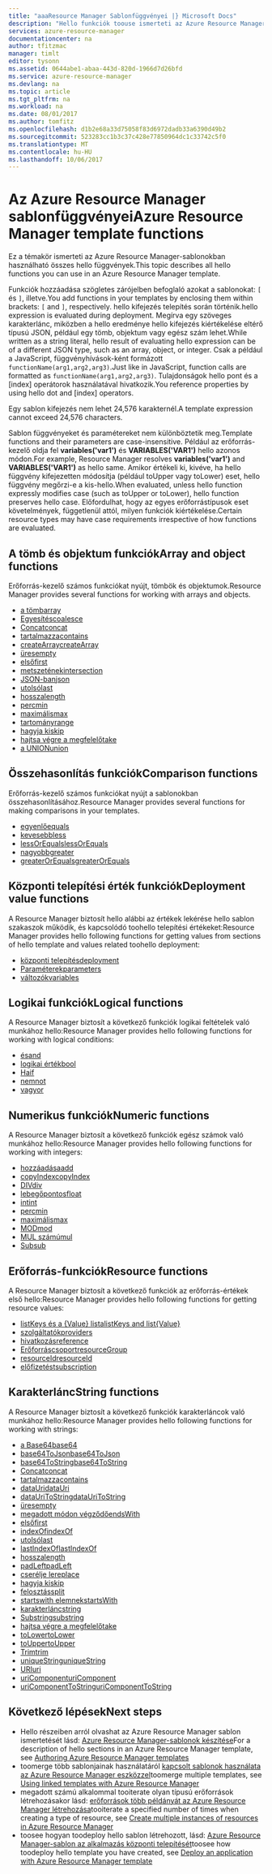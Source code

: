 ```yaml
---
title: "aaaResource Manager Sablonfüggvényei |} Microsoft Docs"
description: "Hello funkciók toouse ismerteti az Azure Resource Manager sablon tooretrieve értékek, karakterláncok és írhatók, és központi telepítési információk beolvasása."
services: azure-resource-manager
documentationcenter: na
author: tfitzmac
manager: timlt
editor: tysonn
ms.assetid: 0644abe1-abaa-443d-820d-1966d7d26bfd
ms.service: azure-resource-manager
ms.devlang: na
ms.topic: article
ms.tgt_pltfrm: na
ms.workload: na
ms.date: 08/01/2017
ms.author: tomfitz
ms.openlocfilehash: d1b2e68a33d75058f83d6972dadb33a6390d49b2
ms.sourcegitcommit: 523283cc1b3c37c428e77850964dc1c33742c5f0
ms.translationtype: MT
ms.contentlocale: hu-HU
ms.lasthandoff: 10/06/2017
---
```

# <a name="azure-resource-manager-template-functions"></a><span data-ttu-id="6bdf4-103">Az Azure Resource Manager sablonfüggvényei</span><span class="sxs-lookup"><span data-stu-id="6bdf4-103">Azure Resource Manager template functions</span></span>
<span data-ttu-id="6bdf4-104">Ez a témakör ismerteti az Azure Resource Manager-sablonokban használható összes hello függvények.</span><span class="sxs-lookup"><span data-stu-id="6bdf4-104">This topic describes all hello functions you can use in an Azure Resource Manager template.</span></span>

<span data-ttu-id="6bdf4-105">Funkciók hozzáadása szögletes zárójelben befoglaló azokat a sablonokat: `[` és `]`, illetve.</span><span class="sxs-lookup"><span data-stu-id="6bdf4-105">You add functions in your templates by enclosing them within brackets: `[` and `]`, respectively.</span></span> <span data-ttu-id="6bdf4-106">hello kifejezés telepítés során történik.</span><span class="sxs-lookup"><span data-stu-id="6bdf4-106">hello expression is evaluated during deployment.</span></span> <span data-ttu-id="6bdf4-107">Megírva egy szöveges karakterlánc, miközben a hello eredménye hello kifejezés kiértékelése eltérő típusú JSON, például egy tömb, objektum vagy egész szám lehet.</span><span class="sxs-lookup"><span data-stu-id="6bdf4-107">While written as a string literal, hello result of evaluating hello expression can be of a different JSON type, such as an array, object, or integer.</span></span> <span data-ttu-id="6bdf4-108">Csak a például a JavaScript, függvényhívások-ként formázott `functionName(arg1,arg2,arg3)`.</span><span class="sxs-lookup"><span data-stu-id="6bdf4-108">Just like in JavaScript, function calls are formatted as `functionName(arg1,arg2,arg3)`.</span></span> <span data-ttu-id="6bdf4-109">Tulajdonságok hello pont és a [index] operátorok használatával hivatkozik.</span><span class="sxs-lookup"><span data-stu-id="6bdf4-109">You reference properties by using hello dot and [index] operators.</span></span>

<span data-ttu-id="6bdf4-110">Egy sablon kifejezés nem lehet 24,576 karakternél.</span><span class="sxs-lookup"><span data-stu-id="6bdf4-110">A template expression cannot exceed 24,576 characters.</span></span>

<span data-ttu-id="6bdf4-111">Sablon függvényeket és paramétereket nem különböztetik meg.</span><span class="sxs-lookup"><span data-stu-id="6bdf4-111">Template functions and their parameters are case-insensitive.</span></span> <span data-ttu-id="6bdf4-112">Például az erőforrás-kezelő oldja fel **variables('var1')** és **VARIABLES('VAR1')** hello azonos módon.</span><span class="sxs-lookup"><span data-stu-id="6bdf4-112">For example, Resource Manager resolves **variables('var1')** and **VARIABLES('VAR1')** as hello same.</span></span> <span data-ttu-id="6bdf4-113">Amikor értékeli ki, kivéve, ha hello függvény kifejezetten módosítja (például toUpper vagy toLower) eset, hello függvény megőrzi-e a kis-hello.</span><span class="sxs-lookup"><span data-stu-id="6bdf4-113">When evaluated, unless hello function expressly modifies case (such as toUpper or toLower), hello function preserves hello case.</span></span> <span data-ttu-id="6bdf4-114">Előfordulhat, hogy az egyes erőforrástípusok eset követelmények, függetlenül attól, milyen funkciók kiértékelése.</span><span class="sxs-lookup"><span data-stu-id="6bdf4-114">Certain resource types may have case requirements irrespective of how functions are evaluated.</span></span>

<a id="array" />
<a id="coalesce" />
<a id="concatarray" />
<a id="contains" />
<a id="createarray" />
<a id="empty" />
<a id="first" />
<a id="intersection" />
<a id="last" />
<a id="length" />
<a id="min" />
<a id="max" />
<a id="range" />
<a id="skip" />
<a id="take" />
<a id="union" />

## <a name="array-and-object-functions"></a><span data-ttu-id="6bdf4-115">A tömb és objektum funkciók</span><span class="sxs-lookup"><span data-stu-id="6bdf4-115">Array and object functions</span></span>
<span data-ttu-id="6bdf4-116">Erőforrás-kezelő számos funkciókat nyújt, tömbök és objektumok.</span><span class="sxs-lookup"><span data-stu-id="6bdf4-116">Resource Manager provides several functions for working with arrays and objects.</span></span>

* [<span data-ttu-id="6bdf4-117">a tömb</span><span class="sxs-lookup"><span data-stu-id="6bdf4-117">array</span></span>](resource-group-template-functions-array.md#array)
* [<span data-ttu-id="6bdf4-118">Egyesítés</span><span class="sxs-lookup"><span data-stu-id="6bdf4-118">coalesce</span></span>](resource-group-template-functions-array.md#coalesce)
* [<span data-ttu-id="6bdf4-119">Concat</span><span class="sxs-lookup"><span data-stu-id="6bdf4-119">concat</span></span>](resource-group-template-functions-array.md#concat)
* [<span data-ttu-id="6bdf4-120">tartalmazza</span><span class="sxs-lookup"><span data-stu-id="6bdf4-120">contains</span></span>](resource-group-template-functions-array.md#contains)
* [<span data-ttu-id="6bdf4-121">createArray</span><span class="sxs-lookup"><span data-stu-id="6bdf4-121">createArray</span></span>](resource-group-template-functions-array.md#createarray)
* [<span data-ttu-id="6bdf4-122">üres</span><span class="sxs-lookup"><span data-stu-id="6bdf4-122">empty</span></span>](resource-group-template-functions-array.md#empty)
* [<span data-ttu-id="6bdf4-123">első</span><span class="sxs-lookup"><span data-stu-id="6bdf4-123">first</span></span>](resource-group-template-functions-array.md#first)
* [<span data-ttu-id="6bdf4-124">metszetének</span><span class="sxs-lookup"><span data-stu-id="6bdf4-124">intersection</span></span>](resource-group-template-functions-array.md#intersection)
* [<span data-ttu-id="6bdf4-125">JSON-ban</span><span class="sxs-lookup"><span data-stu-id="6bdf4-125">json</span></span>](resource-group-template-functions-array.md#json)
* [<span data-ttu-id="6bdf4-126">utolsó</span><span class="sxs-lookup"><span data-stu-id="6bdf4-126">last</span></span>](resource-group-template-functions-array.md#last)
* [<span data-ttu-id="6bdf4-127">hossza</span><span class="sxs-lookup"><span data-stu-id="6bdf4-127">length</span></span>](resource-group-template-functions-array.md#length)
* [<span data-ttu-id="6bdf4-128">perc</span><span class="sxs-lookup"><span data-stu-id="6bdf4-128">min</span></span>](resource-group-template-functions-array.md#min)
* [<span data-ttu-id="6bdf4-129">maximális</span><span class="sxs-lookup"><span data-stu-id="6bdf4-129">max</span></span>](resource-group-template-functions-array.md#max)
* [<span data-ttu-id="6bdf4-130">tartomány</span><span class="sxs-lookup"><span data-stu-id="6bdf4-130">range</span></span>](resource-group-template-functions-array.md#range)
* [<span data-ttu-id="6bdf4-131">hagyja ki</span><span class="sxs-lookup"><span data-stu-id="6bdf4-131">skip</span></span>](resource-group-template-functions-array.md#skip)
* [<span data-ttu-id="6bdf4-132">hajtsa végre a megfelelő</span><span class="sxs-lookup"><span data-stu-id="6bdf4-132">take</span></span>](resource-group-template-functions-array.md#take)
* [<span data-ttu-id="6bdf4-133">a UNION</span><span class="sxs-lookup"><span data-stu-id="6bdf4-133">union</span></span>](resource-group-template-functions-array.md#union)

<a id="equals" />
<a id="less" />
<a id="lessorequals" />
<a id="greater" />
<a id="greaterorequals" />

## <a name="comparison-functions"></a><span data-ttu-id="6bdf4-134">Összehasonlítás funkciók</span><span class="sxs-lookup"><span data-stu-id="6bdf4-134">Comparison functions</span></span>
<span data-ttu-id="6bdf4-135">Erőforrás-kezelő számos funkciókat nyújt a sablonokban összehasonlításához.</span><span class="sxs-lookup"><span data-stu-id="6bdf4-135">Resource Manager provides several functions for making comparisons in your templates.</span></span>

* [<span data-ttu-id="6bdf4-136">egyenlő</span><span class="sxs-lookup"><span data-stu-id="6bdf4-136">equals</span></span>](resource-group-template-functions-comparison.md#equals)
* [<span data-ttu-id="6bdf4-137">kevesebb</span><span class="sxs-lookup"><span data-stu-id="6bdf4-137">less</span></span>](resource-group-template-functions-comparison.md#less)
* [<span data-ttu-id="6bdf4-138">lessOrEquals</span><span class="sxs-lookup"><span data-stu-id="6bdf4-138">lessOrEquals</span></span>](resource-group-template-functions-comparison.md#lessorequals)
* [<span data-ttu-id="6bdf4-139">nagyobb</span><span class="sxs-lookup"><span data-stu-id="6bdf4-139">greater</span></span>](resource-group-template-functions-comparison.md#greater)
* [<span data-ttu-id="6bdf4-140">greaterOrEquals</span><span class="sxs-lookup"><span data-stu-id="6bdf4-140">greaterOrEquals</span></span>](resource-group-template-functions-comparison.md#greaterorequals)

<a id="deployment" />
<a id="parameters" />
<a id="variables" />

## <a name="deployment-value-functions"></a><span data-ttu-id="6bdf4-141">Központi telepítési érték funkciók</span><span class="sxs-lookup"><span data-stu-id="6bdf4-141">Deployment value functions</span></span>
<span data-ttu-id="6bdf4-142">A Resource Manager biztosít hello alábbi az értékek lekérése hello sablon szakaszok működik, és kapcsolódó toohello telepítési értékeket:</span><span class="sxs-lookup"><span data-stu-id="6bdf4-142">Resource Manager provides hello following functions for getting values from sections of hello template and values related toohello deployment:</span></span>

* [<span data-ttu-id="6bdf4-143">központi telepítés</span><span class="sxs-lookup"><span data-stu-id="6bdf4-143">deployment</span></span>](resource-group-template-functions-deployment.md#deployment)
* [<span data-ttu-id="6bdf4-144">Paraméterek</span><span class="sxs-lookup"><span data-stu-id="6bdf4-144">parameters</span></span>](resource-group-template-functions-deployment.md#parameters)
* [<span data-ttu-id="6bdf4-145">változók</span><span class="sxs-lookup"><span data-stu-id="6bdf4-145">variables</span></span>](resource-group-template-functions-deployment.md#variables)

<a id="add" />
<a id="copyindex" />
<a id="div" />
<a id="float" />
<a id="int" />
<a id="minint" />
<a id="maxint" />
<a id="mod" />
<a id="mul" />
<a id="sub" />

## <a name="logical-functions"></a><span data-ttu-id="6bdf4-146">Logikai funkciók</span><span class="sxs-lookup"><span data-stu-id="6bdf4-146">Logical functions</span></span>
<span data-ttu-id="6bdf4-147">A Resource Manager biztosít a következő funkciók logikai feltételek való munkához hello:</span><span class="sxs-lookup"><span data-stu-id="6bdf4-147">Resource Manager provides hello following functions for working with logical conditions:</span></span>

* [<span data-ttu-id="6bdf4-148">és</span><span class="sxs-lookup"><span data-stu-id="6bdf4-148">and</span></span>](resource-group-template-functions-logical.md#and)
* [<span data-ttu-id="6bdf4-149">logikai érték</span><span class="sxs-lookup"><span data-stu-id="6bdf4-149">bool</span></span>](resource-group-template-functions-logical.md#bool)
* [<span data-ttu-id="6bdf4-150">Ha</span><span class="sxs-lookup"><span data-stu-id="6bdf4-150">if</span></span>](resource-group-template-functions-logical.md#if)
* [<span data-ttu-id="6bdf4-151">nem</span><span class="sxs-lookup"><span data-stu-id="6bdf4-151">not</span></span>](resource-group-template-functions-logical.md#not)
* [<span data-ttu-id="6bdf4-152">vagy</span><span class="sxs-lookup"><span data-stu-id="6bdf4-152">or</span></span>](resource-group-template-functions-logical.md#or)

## <a name="numeric-functions"></a><span data-ttu-id="6bdf4-153">Numerikus funkciók</span><span class="sxs-lookup"><span data-stu-id="6bdf4-153">Numeric functions</span></span>
<span data-ttu-id="6bdf4-154">A Resource Manager biztosít a következő funkciók egész számok való munkához hello:</span><span class="sxs-lookup"><span data-stu-id="6bdf4-154">Resource Manager provides hello following functions for working with integers:</span></span>

* [<span data-ttu-id="6bdf4-155">hozzáadása</span><span class="sxs-lookup"><span data-stu-id="6bdf4-155">add</span></span>](resource-group-template-functions-numeric.md#add)
* [<span data-ttu-id="6bdf4-156">copyIndex</span><span class="sxs-lookup"><span data-stu-id="6bdf4-156">copyIndex</span></span>](resource-group-template-functions-numeric.md#copyindex)
* [<span data-ttu-id="6bdf4-157">DIV</span><span class="sxs-lookup"><span data-stu-id="6bdf4-157">div</span></span>](resource-group-template-functions-numeric.md#div)
* [<span data-ttu-id="6bdf4-158">lebegőpontos</span><span class="sxs-lookup"><span data-stu-id="6bdf4-158">float</span></span>](resource-group-template-functions-numeric.md#float)
* [<span data-ttu-id="6bdf4-159">int</span><span class="sxs-lookup"><span data-stu-id="6bdf4-159">int</span></span>](resource-group-template-functions-numeric.md#int)
* [<span data-ttu-id="6bdf4-160">perc</span><span class="sxs-lookup"><span data-stu-id="6bdf4-160">min</span></span>](resource-group-template-functions-numeric.md#min)
* [<span data-ttu-id="6bdf4-161">maximális</span><span class="sxs-lookup"><span data-stu-id="6bdf4-161">max</span></span>](resource-group-template-functions-numeric.md#max)
* [<span data-ttu-id="6bdf4-162">MOD</span><span class="sxs-lookup"><span data-stu-id="6bdf4-162">mod</span></span>](resource-group-template-functions-numeric.md#mod)
* [<span data-ttu-id="6bdf4-163">MUL számú</span><span class="sxs-lookup"><span data-stu-id="6bdf4-163">mul</span></span>](resource-group-template-functions-numeric.md#mul)
* [<span data-ttu-id="6bdf4-164">Sub</span><span class="sxs-lookup"><span data-stu-id="6bdf4-164">sub</span></span>](resource-group-template-functions-numeric.md#sub)

<a id="listkeys" />
<a id="list" />
<a id="providers" />
<a id="reference" />
<a id="resourcegroup" />
<a id="resourceid" />
<a id="subscription" />

## <a name="resource-functions"></a><span data-ttu-id="6bdf4-165">Erőforrás-funkciók</span><span class="sxs-lookup"><span data-stu-id="6bdf4-165">Resource functions</span></span>
<span data-ttu-id="6bdf4-166">A Resource Manager biztosít a következő funkciók az erőforrás-értékek első hello:</span><span class="sxs-lookup"><span data-stu-id="6bdf4-166">Resource Manager provides hello following functions for getting resource values:</span></span>

* [<span data-ttu-id="6bdf4-167">listKeys és a {Value} lista</span><span class="sxs-lookup"><span data-stu-id="6bdf4-167">listKeys and list{Value}</span></span>](resource-group-template-functions-resource.md#listkeys)
* [<span data-ttu-id="6bdf4-168">szolgáltatók</span><span class="sxs-lookup"><span data-stu-id="6bdf4-168">providers</span></span>](resource-group-template-functions-resource.md#providers)
* [<span data-ttu-id="6bdf4-169">hivatkozás</span><span class="sxs-lookup"><span data-stu-id="6bdf4-169">reference</span></span>](resource-group-template-functions-resource.md#reference)
* [<span data-ttu-id="6bdf4-170">Erőforráscsoport</span><span class="sxs-lookup"><span data-stu-id="6bdf4-170">resourceGroup</span></span>](resource-group-template-functions-resource.md#resourcegroup)
* [<span data-ttu-id="6bdf4-171">resourceId</span><span class="sxs-lookup"><span data-stu-id="6bdf4-171">resourceId</span></span>](resource-group-template-functions-resource.md#resourceid)
* [<span data-ttu-id="6bdf4-172">előfizetést</span><span class="sxs-lookup"><span data-stu-id="6bdf4-172">subscription</span></span>](resource-group-template-functions-resource.md#subscription)

<a id="base64" />
<a id="base64tojson" />
<a id="base64tostring" />
<a id="concat" />
<a id="containsstring" />
<a id="datauri" />
<a id="datauritostring" />
<a id="emptystring" />
<a id="endswith" />
<a id="firststring" />
<a id="indexof" />
<a id="laststring" />
<a id="lastindexof" />
<a id="lengthstring" />
<a id="padleft" />
<a id="replace" />
<a id="skipstring" />
<a id="split" />
<a id="startswith" />
<a id="string" />
<a id="substring" />
<a id="takestring" />
<a id="tolower" />
<a id="toupper" />
<a id="trim" />
<a id="uniquestring" />
<a id="uri" />
<a id="uricomponent" />
<a id="uricomponenttostring" />

## <a name="string-functions"></a><span data-ttu-id="6bdf4-173">Karakterlánc</span><span class="sxs-lookup"><span data-stu-id="6bdf4-173">String functions</span></span>
<span data-ttu-id="6bdf4-174">A Resource Manager biztosít a következő funkciók karakterláncok való munkához hello:</span><span class="sxs-lookup"><span data-stu-id="6bdf4-174">Resource Manager provides hello following functions for working with strings:</span></span>

* [<span data-ttu-id="6bdf4-175">a Base64</span><span class="sxs-lookup"><span data-stu-id="6bdf4-175">base64</span></span>](resource-group-template-functions-string.md#base64)
* [<span data-ttu-id="6bdf4-176">base64ToJson</span><span class="sxs-lookup"><span data-stu-id="6bdf4-176">base64ToJson</span></span>](resource-group-template-functions-string.md#base64tojson)
* [<span data-ttu-id="6bdf4-177">base64ToString</span><span class="sxs-lookup"><span data-stu-id="6bdf4-177">base64ToString</span></span>](resource-group-template-functions-string.md#base64tostring)
* [<span data-ttu-id="6bdf4-178">Concat</span><span class="sxs-lookup"><span data-stu-id="6bdf4-178">concat</span></span>](resource-group-template-functions-string.md#concat)
* [<span data-ttu-id="6bdf4-179">tartalmazza</span><span class="sxs-lookup"><span data-stu-id="6bdf4-179">contains</span></span>](resource-group-template-functions-string.md#contains)
* [<span data-ttu-id="6bdf4-180">dataUri</span><span class="sxs-lookup"><span data-stu-id="6bdf4-180">dataUri</span></span>](resource-group-template-functions-string.md#datauri)
* [<span data-ttu-id="6bdf4-181">dataUriToString</span><span class="sxs-lookup"><span data-stu-id="6bdf4-181">dataUriToString</span></span>](resource-group-template-functions-string.md#datauritostring)
* [<span data-ttu-id="6bdf4-182">üres</span><span class="sxs-lookup"><span data-stu-id="6bdf4-182">empty</span></span>](resource-group-template-functions-string.md#empty)
* [<span data-ttu-id="6bdf4-183">megadott módon végződő</span><span class="sxs-lookup"><span data-stu-id="6bdf4-183">endsWith</span></span>](resource-group-template-functions-string.md#endswith)
* [<span data-ttu-id="6bdf4-184">első</span><span class="sxs-lookup"><span data-stu-id="6bdf4-184">first</span></span>](resource-group-template-functions-string.md#first)
* [<span data-ttu-id="6bdf4-185">indexOf</span><span class="sxs-lookup"><span data-stu-id="6bdf4-185">indexOf</span></span>](resource-group-template-functions-string.md#indexof)
* [<span data-ttu-id="6bdf4-186">utolsó</span><span class="sxs-lookup"><span data-stu-id="6bdf4-186">last</span></span>](resource-group-template-functions-string.md#last)
* [<span data-ttu-id="6bdf4-187">lastIndexOf</span><span class="sxs-lookup"><span data-stu-id="6bdf4-187">lastIndexOf</span></span>](resource-group-template-functions-string.md#lastindexof)
* [<span data-ttu-id="6bdf4-188">hossza</span><span class="sxs-lookup"><span data-stu-id="6bdf4-188">length</span></span>](resource-group-template-functions-string.md#length)
* [<span data-ttu-id="6bdf4-189">padLeft</span><span class="sxs-lookup"><span data-stu-id="6bdf4-189">padLeft</span></span>](resource-group-template-functions-string.md#padleft)
* [<span data-ttu-id="6bdf4-190">cserélje le</span><span class="sxs-lookup"><span data-stu-id="6bdf4-190">replace</span></span>](resource-group-template-functions-string.md#replace)
* [<span data-ttu-id="6bdf4-191">hagyja ki</span><span class="sxs-lookup"><span data-stu-id="6bdf4-191">skip</span></span>](resource-group-template-functions-string.md#skip)
* [<span data-ttu-id="6bdf4-192">felosztás</span><span class="sxs-lookup"><span data-stu-id="6bdf4-192">split</span></span>](resource-group-template-functions-string.md#split)
* [<span data-ttu-id="6bdf4-193">startswith elemnek</span><span class="sxs-lookup"><span data-stu-id="6bdf4-193">startsWith</span></span>](resource-group-template-functions-string.md#startswith)
* [<span data-ttu-id="6bdf4-194">karakterlánc</span><span class="sxs-lookup"><span data-stu-id="6bdf4-194">string</span></span>](resource-group-template-functions-string.md#string)
* [<span data-ttu-id="6bdf4-195">Substring</span><span class="sxs-lookup"><span data-stu-id="6bdf4-195">substring</span></span>](resource-group-template-functions-string.md#substring)
* [<span data-ttu-id="6bdf4-196">hajtsa végre a megfelelő</span><span class="sxs-lookup"><span data-stu-id="6bdf4-196">take</span></span>](resource-group-template-functions-string.md#take)
* [<span data-ttu-id="6bdf4-197">toLower</span><span class="sxs-lookup"><span data-stu-id="6bdf4-197">toLower</span></span>](resource-group-template-functions-string.md#tolower)
* [<span data-ttu-id="6bdf4-198">toUpper</span><span class="sxs-lookup"><span data-stu-id="6bdf4-198">toUpper</span></span>](resource-group-template-functions-string.md#toupper)
* [<span data-ttu-id="6bdf4-199">Trim</span><span class="sxs-lookup"><span data-stu-id="6bdf4-199">trim</span></span>](resource-group-template-functions-string.md#trim)
* [<span data-ttu-id="6bdf4-200">uniqueString</span><span class="sxs-lookup"><span data-stu-id="6bdf4-200">uniqueString</span></span>](resource-group-template-functions-string.md#uniquestring)
* [<span data-ttu-id="6bdf4-201">URI</span><span class="sxs-lookup"><span data-stu-id="6bdf4-201">uri</span></span>](resource-group-template-functions-string.md#uri)
* [<span data-ttu-id="6bdf4-202">uriComponent</span><span class="sxs-lookup"><span data-stu-id="6bdf4-202">uriComponent</span></span>](resource-group-template-functions-string.md#uricomponent)
* [<span data-ttu-id="6bdf4-203">uriComponentToString</span><span class="sxs-lookup"><span data-stu-id="6bdf4-203">uriComponentToString</span></span>](resource-group-template-functions-string.md#uricomponenttostring)


## <a name="next-steps"></a><span data-ttu-id="6bdf4-204">Következő lépések</span><span class="sxs-lookup"><span data-stu-id="6bdf4-204">Next steps</span></span>
* <span data-ttu-id="6bdf4-205">Hello részeiben arról olvashat az Azure Resource Manager sablon ismertetését lásd: [Azure Resource Manager-sablonok készítése](resource-group-authoring-templates.md)</span><span class="sxs-lookup"><span data-stu-id="6bdf4-205">For a description of hello sections in an Azure Resource Manager template, see [Authoring Azure Resource Manager templates](resource-group-authoring-templates.md)</span></span>
* <span data-ttu-id="6bdf4-206">toomerge több sablonjainak használatáról [kapcsolt sablonok használata az Azure Resource Manager eszközzel](resource-group-linked-templates.md)</span><span class="sxs-lookup"><span data-stu-id="6bdf4-206">toomerge multiple templates, see [Using linked templates with Azure Resource Manager](resource-group-linked-templates.md)</span></span>
* <span data-ttu-id="6bdf4-207">megadott számú alkalommal tooiterate olyan típusú erőforrások létrehozásakor lásd: [erőforrások több példányát az Azure Resource Manager létrehozása](resource-group-create-multiple.md)</span><span class="sxs-lookup"><span data-stu-id="6bdf4-207">tooiterate a specified number of times when creating a type of resource, see [Create multiple instances of resources in Azure Resource Manager](resource-group-create-multiple.md)</span></span>
* <span data-ttu-id="6bdf4-208">toosee hogyan toodeploy hello sablon létrehozott, lásd: [Azure Resource Manager-sablon az alkalmazás központi telepítését](resource-group-template-deploy.md)</span><span class="sxs-lookup"><span data-stu-id="6bdf4-208">toosee how toodeploy hello template you have created, see [Deploy an application with Azure Resource Manager template](resource-group-template-deploy.md)</span></span>

